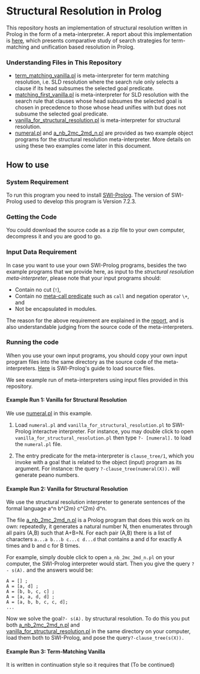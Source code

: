 # Structural Resolution in Prolog

This repository hosts an implementation of structural resolution written in Prolog in the form of a meta-interpreter. A report about this implementation is [here](http://www.macs.hw.ac.uk/~yl55/CoALP_Report_Dec16.pdf), which presents comparative study of search strategies for term-matching and unification based resolution in Prolog. 

### Understanding Files in This Repository

* [term_matching_vanilla.pl](term_matching_vanilla.pl) is meta-interpreter for term matching resolution, i.e. SLD resolution where the search rule only selects a clause if its head subsumes the selected goal predicate. 
* [matching_first_vanilla.pl](matching_first_vanilla.pl) is meta-interpreter for SLD resolution with the search rule that clauses whose head subsumes the selected goal is chosen in precedence to those whose head unifies with but does not subsume the selected goal predicate.
* [vanilla_for_structural_resolution.pl](vanilla_for_structural_resolution.pl) is meta-interpreter for structural resolution.
* [numeral.pl](numeral.pl) and [a_nb_2mc_2md_n.pl](a_nb_2mc_2md_n.pl) are provided as two example object programs for the structural resolution meta-interpreter. More details on using these two examples come later in this document. 


## How to use

### System Requirement

To run this program you need to install [SWI-Prolog](http://www.swi-prolog.org/). 
The version of SWI-Prolog used to develop this program is Version 7.2.3. 

### Getting the Code

You could download the source code as a zip file to your own computer, decompress it and you are good to go. 

### Input Data Requirement 

In case you want to use your own SWI-Prolog programs, besides the two example programs that we provide here, as input to the *structural resolution meta-interpreter*, please note that your input programs should:

* Contain no cut (`!`),
* Contain no [meta-call predicate](http://www.swi-prolog.org/pldoc/man?section=metacall) such as `call` and negation operator `\+`, and
* Not be encapsulated in modules.  

The reason for the above requirement are explained in the [report](http://www.macs.hw.ac.uk/~yl55/CoALP_Report_Dec16.pdf), and is also understandable judging from the source code of the meta-interpreters. 

### Running the code

When you use your own input programs, you should copy your own input program files into the same directory as the source code of the meta-interpreters. [Here](http://www.swi-prolog.org/pldoc/man?section=quickstart) is SWI-Prolog's guide to load source files. 

We see example run of meta-interpreters using input files provided in this repository.

#### Example Run 1: Vanilla for Structural Resolution

We use [numeral.pl](numeral.pl) in this example.

1. Load `numeral.pl` and `vanilla_for_structural_resolution.pl` to SWI-Prolog interactve interpreter. For instance, you may double click to open `vanilla_for_structural_resolution.pl` then type `?- [numeral].` to load the `numeral.pl` file.

2. The entry predicate for the meta-interpreter is `clause_tree/1`, which you invoke with a goal that is related to the object (input) program as its argument. For instance: the query `?-clause_tree(numeral(X)).` will generate peano numbers. 

#### Example Run 2: Vanilla for Structural Resolution

We use the structural resolution interpreter to generate sentences of the formal language a^n b^{2m} c^{2m} d^n. 

The file [a_nb_2mc_2md_n.pl](a_nb_2mc_2md_n.pl) is a Prolog program that does this work on its own: repeatedly, it generates a natural number N, then enumerates through all pairs (A,B) such that A+B=N. For each pair (A,B)    there is a list of characters `a...a b...b c...c d...d` that contains a and d for exactly A times and  b and c for B times.

For example, simply double click to   open `a_nb_2mc_2md_n.pl` on your computer, the SWI-Prolog interpreter would start. Then you give the query `?- s(A).`
and the answers would be:

    A = [] ;    
    A = [a, d] ;    
    A = [b, b, c, c] ;   
    A = [a, a, d, d] ;    
    A = [a, b, b, c, c, d];    
    ...
   
Now we solve the goal`?- s(A).` by structural resolution. To do this you put both [a_nb_2mc_2md_n.pl](a_nb_2mc_2md_n.pl) and   
[vanilla_for_structural_resolution.pl](vanilla_for_structural_resolution.pl) in the same directory on your computer, load them both to SWI-Prolog, and pose the query`?-clause_tree(s(X)).` 

#### Example Run 3: Term-Matching Vanilla

It is written in continuation style so it requires that 
(To be continued)

